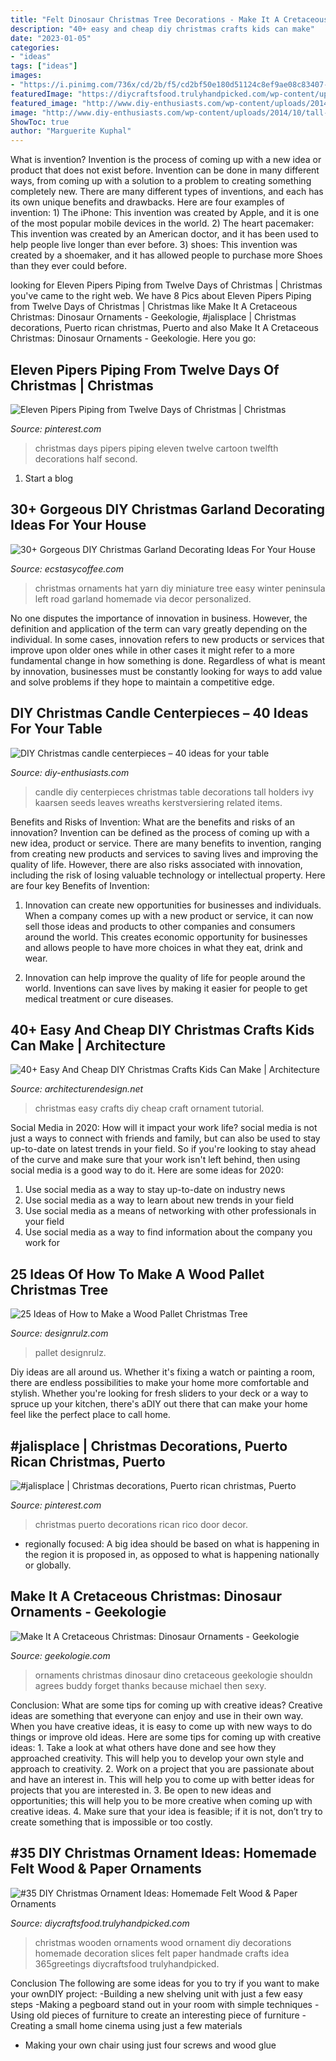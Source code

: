 ```yaml
---
title: "Felt Dinosaur Christmas Tree Decorations - Make It A Cretaceous Christmas: Dinosaur Ornaments"
description: "40+ easy and cheap diy christmas crafts kids can make"
date: "2023-01-05"
categories:
- "ideas"
tags: ["ideas"]
images:
- "https://i.pinimg.com/736x/cd/2b/f5/cd2bf50e180d51124c8ef9ae08c83407--christmas-ideas.jpg"
featuredImage: "https://diycraftsfood.trulyhandpicked.com/wp-content/uploads/2016/12/Christmas-Wooden-Ornaments_74.jpg"
featured_image: "http://www.diy-enthusiasts.com/wp-content/uploads/2014/10/tall-candle-holders-ivy-leaves-seeds-wreaths.jpg"
image: "http://www.diy-enthusiasts.com/wp-content/uploads/2014/10/tall-candle-holders-ivy-leaves-seeds-wreaths.jpg"
ShowToc: true
author: "Marguerite Kuphal"
---
```



What is invention?
Invention is the process of coming up with a new idea or product that does not exist before. Invention can be done in many different ways, from coming up with a solution to a problem to creating something completely new. There are many different types of inventions, and each has its own unique benefits and drawbacks. Here are four examples of invention: 1) The iPhone: This invention was created by Apple, and it is one of the most popular mobile devices in the world. 2) The heart pacemaker: This invention was created by an American doctor, and it has been used to help people live longer than ever before. 3) shoes: This invention was created by a shoemaker, and it has allowed people to purchase more Shoes than they ever could before.

	

		
looking for Eleven Pipers Piping from Twelve Days of Christmas | Christmas you've came to the right web. We have 8 Pics about Eleven Pipers Piping from Twelve Days of Christmas | Christmas like Make It A Cretaceous Christmas: Dinosaur Ornaments - Geekologie, #jalisplace | Christmas decorations, Puerto rican christmas, Puerto and also Make It A Cretaceous Christmas: Dinosaur Ornaments - Geekologie. Here you go:
		
    
## Eleven Pipers Piping From Twelve Days Of Christmas | Christmas

<img loading=lazy src="https://i.pinimg.com/736x/0d/86/07/0d8607e0d2b2aadb7df62069f8c5f52b.jpg" onerror="this.onerror=null;this.src='https://tse3.mm.bing.net/th?id=OIP.vqm4rlHOc--qa5yiX9xG-QHaJ4&amp;pid=15.1';" alt="Eleven Pipers Piping from Twelve Days of Christmas | Christmas">

_Source: pinterest.com_

>christmas days pipers piping eleven twelve cartoon twelfth decorations half second. 

	

1. Start a blog

    
## 30+ Gorgeous DIY Christmas Garland Decorating Ideas For Your House

<img loading=lazy src="https://i0.wp.com/www.ecstasycoffee.com/wp-content/uploads/2017/11/Miniature-Winter-Yarn-Hat-via-left-on-peninsula-road.jpg?resize=625%2C851" onerror="this.onerror=null;this.src='https://tse2.mm.bing.net/th?id=OIP.dPJ0HovNJy1H6LL4IyCmmwHaKF&amp;pid=15.1';" alt="30+ Gorgeous DIY Christmas Garland Decorating Ideas For Your House">

_Source: ecstasycoffee.com_

>christmas ornaments hat yarn diy miniature tree easy winter peninsula left road garland homemade via decor personalized. 

	

No one disputes the importance of innovation in business. However, the definition and application of the term can vary greatly depending on the individual. In some cases, innovation refers to new products or services that improve upon older ones while in other cases it might refer to a more fundamental change in how something is done. Regardless of what is meant by innovation, businesses must be constantly looking for ways to add value and solve problems if they hope to maintain a competitive edge.

    
## DIY Christmas Candle Centerpieces – 40 Ideas For Your Table

<img loading=lazy src="http://www.diy-enthusiasts.com/wp-content/uploads/2014/10/tall-candle-holders-ivy-leaves-seeds-wreaths.jpg" onerror="this.onerror=null;this.src='https://tse1.mm.bing.net/th?id=OIP.H2Gme9kxv72CoNRpp_w3mgHaLH&amp;pid=15.1';" alt="DIY Christmas candle centerpieces – 40 ideas for your table">

_Source: diy-enthusiasts.com_

>candle diy centerpieces christmas table decorations tall holders ivy kaarsen seeds leaves wreaths kerstversiering related items. 

	

Benefits and Risks of Invention: What are the benefits and risks of an innovation?
Invention can be defined as the process of coming up with a new idea, product or service. There are many benefits to invention, ranging from creating new products and services to saving lives and improving the quality of life. However, there are also risks associated with innovation, including the risk of losing valuable technology or intellectual property. Here are four key Benefits of Invention: 
1) Innovation can create new opportunities for businesses and individuals. When a company comes up with a new product or service, it can now sell those ideas and products to other companies and consumers around the world. This creates economic opportunity for businesses and allows people to have more choices in what they eat, drink and wear. 

2) Innovation can help improve the quality of life for people around the world. Inventions can save lives by making it easier for people to get medical treatment or cure diseases.

    
## 40+ Easy And Cheap DIY Christmas Crafts Kids Can Make | Architecture

<img loading=lazy src="http://cdn.architecturendesign.net/wp-content/uploads/2014/11/AD-Christmas-Craft-For-Kids-08.jpg" onerror="this.onerror=null;this.src='https://tse4.mm.bing.net/th?id=OIP.F1N3nxG100UfrGM4rb7b_wHaPZ&amp;pid=15.1';" alt="40+ Easy And Cheap DIY Christmas Crafts Kids Can Make | Architecture">

_Source: architecturendesign.net_

>christmas easy crafts diy cheap craft ornament tutorial. 

	

Social Media in 2020: How will it impact your work life?
social media is not just a ways to connect with friends and family, but can also be used to stay up-to-date on latest trends in your field. So if you're looking to stay ahead of the curve and make sure that your work isn't left behind, then using social media is a good way to do it. Here are some ideas for 2020: 
1. Use social media as a way to stay up-to-date on industry news 
2. Use social media as a way to learn about new trends in your field 
3. Use social media as a means of networking with other professionals in your field 
4. Use social media as a way to find information about the company you work for 

    
## 25 Ideas Of How To Make A Wood Pallet Christmas Tree

<img loading=lazy src="https://cdn.designrulz.com/wp-content/uploads/2014/11/christmas-pallets-tree-designrulz-3.jpg" onerror="this.onerror=null;this.src='https://tse3.mm.bing.net/th?id=OIP.V_kRAFVnGApEW3uF4G4s2QHaLH&amp;pid=15.1';" alt="25 Ideas of How to Make a Wood Pallet Christmas Tree">

_Source: designrulz.com_

>pallet designrulz. 

	

Diy ideas are all around us. Whether it's fixing a watch or painting a room, there are endless possibilities to make your home more comfortable and stylish. Whether you're looking for fresh sliders to your deck or a way to spruce up your kitchen, there's aDIY out there that can make your home feel like the perfect place to call home.

    
## #jalisplace | Christmas Decorations, Puerto Rican Christmas, Puerto

<img loading=lazy src="https://i.pinimg.com/736x/cd/2b/f5/cd2bf50e180d51124c8ef9ae08c83407--christmas-ideas.jpg" onerror="this.onerror=null;this.src='https://tse2.mm.bing.net/th?id=OIP.LtjmjfTIekma2I6xPVZ-_AHaJ3&amp;pid=15.1';" alt="#jalisplace | Christmas decorations, Puerto rican christmas, Puerto">

_Source: pinterest.com_

>christmas puerto decorations rican rico door decor. 

	

- regionally focused: A big idea should be based on what is happening in the region it is proposed in, as opposed to what is happening nationally or globally.

    
## Make It A Cretaceous Christmas: Dinosaur Ornaments - Geekologie

<img loading=lazy src="http://www.geekologie.com/2012/11/13/dino-ornaments-4.jpg" onerror="this.onerror=null;this.src='https://tse2.mm.bing.net/th?id=OIP.MDMDg0_PtyETPU4A08AWVgHaKk&amp;pid=15.1';" alt="Make It A Cretaceous Christmas: Dinosaur Ornaments - Geekologie">

_Source: geekologie.com_

>ornaments christmas dinosaur dino cretaceous geekologie shouldn agrees buddy forget thanks because michael then sexy. 

	

Conclusion: What are some tips for coming up with creative ideas?
Creative ideas are something that everyone can enjoy and use in their own way. When you have creative ideas, it is easy to come up with new ways to do things or improve old ideas. Here are some tips for coming up with creative ideas: 1. Take a look at what others have done and see how they approached creativity. This will help you to develop your own style and approach to creativity. 2. Work on a project that you are passionate about and have an interest in. This will help you to come up with better ideas for projects that you are interested in. 3. Be open to new ideas and opportunities; this will help you to be more creative when coming up with creative ideas. 4. Make sure that your idea is feasible; if it is not, don’t try to create something that is impossible or too costly. 
    
## #35 DIY Christmas Ornament Ideas: Homemade Felt Wood &amp; Paper Ornaments

<img loading=lazy src="https://diycraftsfood.trulyhandpicked.com/wp-content/uploads/2016/12/Christmas-Wooden-Ornaments_74.jpg" onerror="this.onerror=null;this.src='https://tse4.mm.bing.net/th?id=OIP.K8t-9jxE1ClTwXAGxvqriQHaJ4&amp;pid=15.1';" alt="#35 DIY Christmas Ornament Ideas: Homemade Felt Wood &amp; Paper Ornaments">

_Source: diycraftsfood.trulyhandpicked.com_

>christmas wooden ornaments wood ornament diy decorations homemade decoration slices felt paper handmade crafts idea 365greetings diycraftsfood trulyhandpicked. 

	

Conclusion
The following are some ideas for you to try if you want to make your ownDIY project: 
-Building a new shelving unit with just a few easy steps 
-Making a pegboard stand out in your room with simple techniques 
-Using old pieces of furniture to create an interesting piece of furniture 
-Creating a small home cinema using just a few materials 
- Making your own chair using just four screws and wood glue

